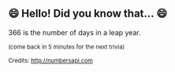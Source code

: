 ## 😄 Hello! Did you know that... 😄
366 is the number of days in a leap year.

<sup>(come back in 5 minutes for the next trivia)</sup>


<sup>Credits: http://numbersapi.com</sup>

